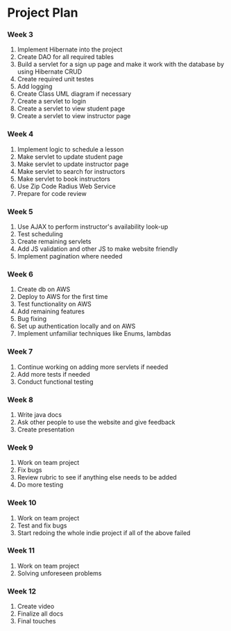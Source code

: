 # Project Plan

### Week 3
1. Implement Hibernate into the project
1. Create DAO for all required tables
2. Build a servlet for a sign up page and make it work with the database by using Hibernate CRUD
3. Create required unit testes
4. Add logging
5. Create Class UML diagram if necessary
6. Create a servlet to login
7. Create a servlet to view student page
8. Create a servlet to view instructor page

### Week 4
1. Implement logic to schedule a lesson
2. Make servlet to update student page
3. Make servlet to update instructor page
4. Make servlet to search for instructors
3. Make servlet to book instructors
4. Use Zip Code Radius Web Service
4. Prepare for code review

### Week 5
1. Use AJAX to perform instructor's availability look-up
2. Test scheduling
3. Create remaining servlets
4. Add JS validation and other JS to make website friendly
5. Implement pagination where needed

### Week 6
1. Create db on AWS
2. Deploy to AWS for the first time
3. Test functionality on AWS
4. Add remaining features
5. Bug fixing
6. Set up authentication locally and on AWS
7. Implement unfamiliar techniques like Enums, lambdas

### Week 7
1. Continue working on adding more servlets if needed
2. Add more tests if needed
3. Conduct functional testing

### Week 8
1. Write java docs
2. Ask other people to use the website and give feedback
3. Create presentation

### Week 9
1. Work on team project
2. Fix bugs
3. Review rubric to see if anything else needs to be added
4. Do more testing

### Week 10
1. Work on team project
2. Test and fix bugs
3. Start redoing the whole indie project if all of the above failed

### Week 11
1. Work on team project
2. Solving unforeseen problems

### Week 12
1. Create video
2. Finalize all docs
3. Final touches










